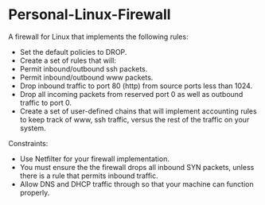 # Personal-Linux-Firewall

A firewall for Linux that implements the following rules:
- Set the default policies to DROP.
- Create a set of rules that will:
- Permit inbound/outbound ssh packets.
- Permit inbound/outbound www packets.
- Drop inbound traffic to port 80 (http) from source ports less than 1024.
- Drop all incoming packets from reserved port 0 as well as outbound traffic to port 0.
- Create a set of user-defined chains that will implement accounting rules to keep track of www, ssh traffic, versus the rest of the traffic on your system.

Constraints:
- Use Netfilter for your firewall implementation.
- You must ensure the the firewall drops all inbound SYN packets, unless there is a rule that permits inbound traffic.
- Allow DNS and DHCP traffic through so that your machine can function properly.
